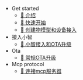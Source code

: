 - Get started
  - [:bookmark_tabs: 介绍](README.md)
  - [:bookmark: 快速开始](get_started/quick_start.md#快速开始)
  - [:bookmark_tabs: 创建物模型和设备接入](get_started/create_thingsmodel.md#创建物模型和设备接入)
- 接入小智
  - [:bookmark_tabs: 小智接入和OTA升级](xiaozhi/xiaozhi.md#小智接入和OTA升级)
- Ota 
  - [:bookmark_tabs: 常规OTA升级](ota/common.md#普通OTA升级)
- Mcp protocol
  - [:bookmark_tabs: 连接mcp服务器](mcp/connect_mcpServer.md#连接mcp服务器)


